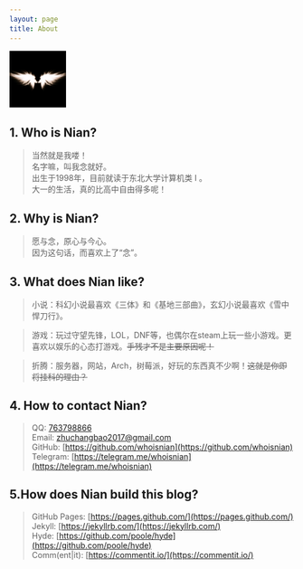```yaml
---
layout: page
title: About
---
```


<img src="/avatar.jpg" alt="nian" width="100px" height="100px" />
 
## 1. Who is Nian?  

> 当然就是我喽！  
> 名字嘛，叫我念就好。  
> 出生于1998年，目前就读于东北大学计算机类 I 。  
> 大一的生活，真的比高中自由得多呢！  

## 2. Why is Nian?  

> 愿与念，原心与今心。  
> 因为这句话，而喜欢上了“念”。  

## 3. What does Nian like?  

> 小说：科幻小说最喜欢《三体》和《基地三部曲》，玄幻小说最喜欢《雪中悍刀行》。  

> 游戏：玩过守望先锋，LOL，DNF等，也偶尔在steam上玩一些小游戏。更喜欢以娱乐的心态打游戏。~~手残才不是主要原因呢！~~  

> 折腾：服务器，网站，Arch，树莓派，好玩的东西真不少啊！~~这就是你即将挂科的理由？~~  

## 4. How to contact Nian?  

> QQ: [763798866](http://wpa.qq.com/msgrd?v=3&uin=763798866&site=qq&menu=yes)  
> Email: [zhuchangbao2017@gmail.com](mailto:zhuchangbao2017@gmail.com)  
> GitHub: [https://github.com/whoisnian](https://github.com/whoisnian)  
> Telegram: [https://telegram.me/whoisnian](https://telegram.me/whoisnian)  

## 5.How does Nian build this blog?  

> GitHub Pages: [https://pages.github.com/](https://pages.github.com/)  
> Jekyll: [https://jekyllrb.com/](https://jekyllrb.com/)  
> Hyde: [https://github.com/poole/hyde](https://github.com/poole/hyde)  
> Comm(ent|it): [https://commentit.io/](https://commentit.io/)   
